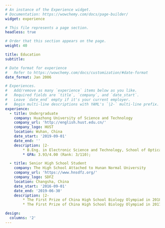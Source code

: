 ```yaml
---
# An instance of the Experience widget.
# Documentation: https://wowchemy.com/docs/page-builder/
widget: experience

# This file represents a page section.
headless: true

# Order that this section appears on the page.
weight: 40

title: Education
subtitle:

# Date format for experience
#   Refer to https://wowchemy.com/docs/customization/#date-format
date_format: Jan 2006

# Experiences.
#   Add/remove as many `experience` items below as you like.
#   Required fields are `title`, `company`, and `date_start`.
#   Leave `date_end` empty if it's your current employer.
#   Begin multi-line descriptions with YAML's `|2-` multi-line prefix.
experience:
  - title: Undergraduate
    company: Huazhong University of Science and Technology
    company_url: 'http://english.hust.edu.cn/'
    company_logo: HUST
    location: Wuhan, China
    date_start: '2019-09-01'
    date_end: ''
    description: |2-
        * B.Eng. in Electronic Science and Technology, School of Optical and Electronic Information
        * GPA: 3.93/4.00 (Rank: 3/110);

  - title: Senior High School Student
    company: The High School Attached to Hunan Normal University
    company_url: 'https://www.hnsdfz.org/'
    company_logo: SDFZ
    location: Changsha, China
    date_start: '2016-09-01'
    date_end: '2019-06-30'
    description: |2-
        * The First Prize of China High School Biology Olympiad in 2018
        * The First Prize of China High School Biology Olympiad in 2017

design:
  columns: '2'
---
```

